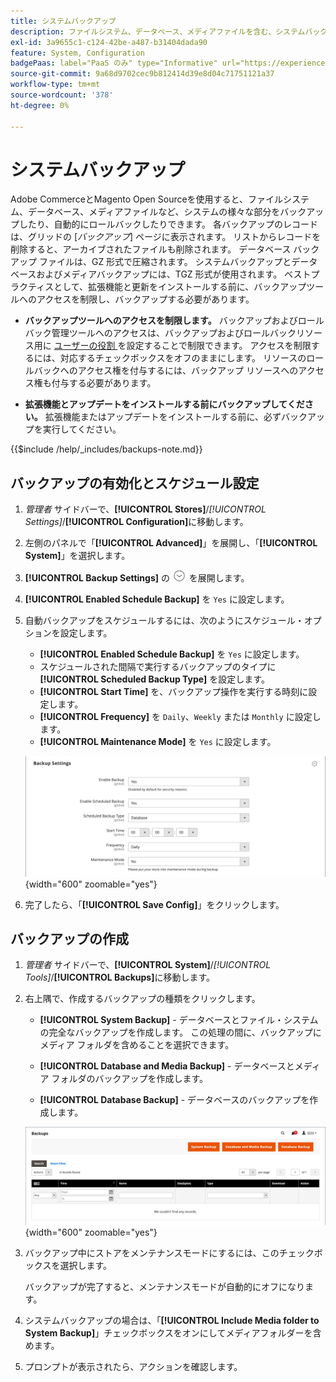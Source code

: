 ```yaml
---
title: システムバックアップ
description: ファイルシステム、データベース、メディアファイルを含む、システムバックアップを作成およびスケジュールする方法を説明します。
exl-id: 3a9655c1-c124-42be-a487-b31404dada90
feature: System, Configuration
badgePaas: label="PaaS のみ" type="Informative" url="https://experienceleague.adobe.com/ja/docs/commerce/user-guides/product-solutions" tooltip="Adobe Commerce on Cloud プロジェクト（Adobeが管理する PaaS インフラストラクチャ）およびオンプレミスプロジェクトにのみ適用されます。"
source-git-commit: 9a68d9702cec9b812414d39e8d04c71751121a37
workflow-type: tm+mt
source-wordcount: '378'
ht-degree: 0%

---
```


# システムバックアップ

Adobe CommerceとMagento Open Sourceを使用すると、ファイルシステム、データベース、メディアファイルなど、システムの様々な部分をバックアップしたり、自動的にロールバックしたりできます。 各バックアップのレコードは、グリッドの [_バックアップ_] ページに表示されます。 リストからレコードを削除すると、アーカイブされたファイルも削除されます。 データベース バックアップ ファイルは、GZ 形式で圧縮されます。 システムバックアップとデータベースおよびメディアバックアップには、TGZ 形式が使用されます。 ベストプラクティスとして、拡張機能と更新をインストールする前に、バックアップツールへのアクセスを制限し、バックアップする必要があります。

- **バックアップツールへのアクセスを制限します。** バックアップおよびロールバック管理ツールへのアクセスは、バックアップおよびロールバックリソース用に [ ユーザーの役割 ](permissions-user-roles.md) を設定することで制限できます。 アクセスを制限するには、対応するチェックボックスをオフのままにします。 リソースのロールバックへのアクセス権を付与するには、バックアップ リソースへのアクセス権も付与する必要があります。

- **拡張機能とアップデートをインストールする前にバックアップしてください。** 拡張機能またはアップデートをインストールする前に、必ずバックアップを実行してください。

{{$include /help/_includes/backups-note.md}}

## バックアップの有効化とスケジュール設定

1. _管理者_ サイドバーで、**[!UICONTROL Stores]**/_[!UICONTROL Settings]_/**[!UICONTROL Configuration]**&#x200B;に移動します。

1. 左側のパネルで「**[!UICONTROL Advanced]**」を展開し、「**[!UICONTROL System]**」を選択します。

1. **[!UICONTROL Backup Settings]** の ![ 展開セレクター ](../assets/icon-display-expand.png) を展開します。

1. **[!UICONTROL Enabled Schedule Backup]** を `Yes` に設定します。

1. 自動バックアップをスケジュールするには、次のようにスケジュール・オプションを設定します。

   - **[!UICONTROL Enabled Schedule Backup]** を `Yes` に設定します。
   - スケジュールされた間隔で実行するバックアップのタイプに **[!UICONTROL Scheduled Backup Type]** を設定します。
   - **[!UICONTROL Start Time]** を、バックアップ操作を実行する時刻に設定します。
   - **[!UICONTROL Frequency]** を `Daily`、`Weekly` または `Monthly` に設定します。
   - **[!UICONTROL Maintenance Mode]** を `Yes` に設定します。

   ![ 詳細設定 – バックアップ ](../configuration-reference/advanced/assets/system-scheduled-backup-settings.png){width="600" zoomable="yes"}

1. 完了したら、「**[!UICONTROL Save Config]**」をクリックします。

## バックアップの作成

1. _管理者_ サイドバーで、**[!UICONTROL System]**/_[!UICONTROL Tools]_/**[!UICONTROL Backups]**&#x200B;に移動します。

1. 右上隅で、作成するバックアップの種類をクリックします。

   - **[!UICONTROL System Backup]** - データベースとファイル・システムの完全なバックアップを作成します。 この処理の間に、バックアップにメディア フォルダを含めることを選択できます。

   - **[!UICONTROL Database and Media Backup]** - データベースとメディア フォルダのバックアップを作成します。

   - **[!UICONTROL Database Backup]** - データベースのバックアップを作成します。

   ![ システムツール – バックアップ ](./assets/tools-backups.png){width="600" zoomable="yes"}

1. バックアップ中にストアをメンテナンスモードにするには、このチェックボックスを選択します。

   バックアップが完了すると、メンテナンスモードが自動的にオフになります。

1. システムバックアップの場合は、「**[!UICONTROL Include Media folder to System Backup]**」チェックボックスをオンにしてメディアフォルダーを含めます。

1. プロンプトが表示されたら、アクションを確認します。



